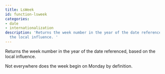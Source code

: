 ```yaml
---
title: LsWeek
id: function-lsweek
categories:
- date
- internationalization
description: 'Returns the week number in the year of the date referenced, based on
  the local influence. '
---
```


Returns the week number in the year of the date referenced, based on the local influence. 

Not everywhere does the week begin on Monday by definition.
